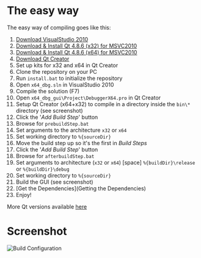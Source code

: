 # The easy way #

The easy way of compiling goes like this:

1. [Download VisualStudio 2010](http://download.microsoft.com/download/2/4/7/24733615-AA11-42E9-8883-E28CDCA88ED5/X16-42552VS2010UltimTrial1.iso)
2. [Download & Install Qt 4.8.6 (x32) for MSVC2010](http://download.qt-project.org/official_releases/qt/4.8/4.8.6/qt-opensource-windows-x86-vs2010-4.8.6.exe)
3. [Download & Install Qt 4.8.6 (x64) for MSVC2010](http://sourceforge.net/projects/qtx64/files/qt-x64/4.8.6/msvc2010/qt-4.8.6-x64-msvc2010-rev1.exe/download)
4. [Download Qt Creator](http://download.qt-project.org/official_releases/qtcreator/3.1/3.1.1/qt-creator-opensource-windows-x86-3.1.1.exe)
5. Set up kits for x32 and x64 in Qt Creator
6. Clone the repository on your PC
7. Run `install.bat` to initialize the repository
8. Open `x64_dbg.sln` in VisualStudio 2010
9. Compile the solution (F7)
10. Open `x64_dbg_gui\Project\DebuggerX64.pro` in Qt Creator
11. Setup Qt Creator (x64+x32) to compile in a directory inside the `bin\*` directory (see screenshot)
12. Click the '*Add Build Step*' button
13. Browse for `prebuildStep.bat`
14. Set arguments to the architecture `x32` or `x64`
15. Set working directory to `%{sourceDir}`
16. Move the build step up so it's the first in *Build Steps*
17. Click the '*Add Build Step*' button
18. Browse for `afterbuildStep.bat`
19. Set arguments to architecture (`x32` or `x64`) [space] `%{buildDir}\release` or `%{buildDir}\debug`
20. Set working directory to `%{sourceDir}`
21. Build the GUI (see screenshot)
22. [Get the Dependencies](Getting the Dependencies)
23. Enjoy!

More Qt versions available [here](http://sourceforge.net/projects/qtx64/files/)

# Screenshot #
![Build Configuration](/mrexodia/x64_dbg/wiki/images/x64dbg_build_example_new.png)